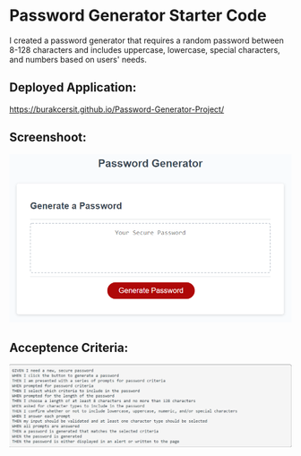 # Password Generator Starter Code

I created a password generator that requires a random password between 8-128 characters and includes uppercase, lowercase, special characters, and numbers based on users' needs.  

## Deployed Application:
https://burakcersit.github.io/Password-Generator-Project/

## Screenshoot:
![alttext](./img/03-javascript-homework-demo.png)

## Acceptence Criteria:
![alttext](./img/Screenshot%202022-09-19%20150303.png)